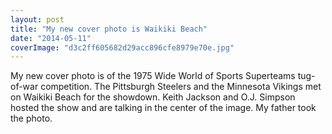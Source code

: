 ```yaml
---
layout: post
title: "My new cover photo is Waikiki Beach"
date: "2014-05-11"
coverImage: "d3c2ff605682d29acc896cfe8979e70e.jpg"
---
```


My new cover photo is of the 1975 Wide World of Sports Superteams tug-of-war competition. The Pittsburgh Steelers and the Minnesota Vikings met on Waikiki Beach for the showdown. Keith Jackson and O.J. Simpson hosted the show and are talking in the center of the image. My father took the photo.
